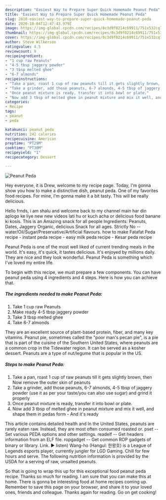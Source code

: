 ```yaml
---
description: "Easiest Way to Prepare Super Quick Homemade Peanut Peda"
title: "Easiest Way to Prepare Super Quick Homemade Peanut Peda"
slug: 2810-easiest-way-to-prepare-super-quick-homemade-peanut-peda
date: 2020-10-04T12:47:43.979Z
image: https://img-global.cpcdn.com/recipes/0c3d9f0214c69911/751x532cq70/peanut-peda-recipe-main-photo.jpg
thumbnail: https://img-global.cpcdn.com/recipes/0c3d9f0214c69911/751x532cq70/peanut-peda-recipe-main-photo.jpg
cover: https://img-global.cpcdn.com/recipes/0c3d9f0214c69911/751x532cq70/peanut-peda-recipe-main-photo.jpg
author: Steve Wilkerson
ratingvalue: 4.5
reviewcount: 9
recipeingredient:
- "1 cup raw Peanuts"
- "4-5 tbsp jaggery powder"
- "3 tbsp melted ghee"
- "6-7 almonds"
recipeinstructions:
- "Take a pan, roast 1 cup of raw peanuts till it gets slightly brown, then Now remove the outer skin of peanuts"
- "Take a grinder, add those peanuts, 6-7 almonds, 4-5 tbsp of jaggery powder (use it as per your taste/you can also use sugar) and grind it properly"
- "Once peanut mixture is ready, transfer it into bowl or plate."
- "Now add 3 tbsp of melted ghee in peanut mixture and mix it well, and shape them in pedas form And it&#39;s ready"
categories:
- Recipe
tags:
- peanut
- peda

katakunci: peanut peda 
nutrition: 242 calories
recipecuisine: American
preptime: "PT29M"
cooktime: "PT30M"
recipeyield: "1"
recipecategory: Dessert

---
```



![Peanut Peda](https://img-global.cpcdn.com/recipes/0c3d9f0214c69911/751x532cq70/peanut-peda-recipe-main-photo.jpg)

Hey everyone, it is Drew, welcome to my recipe page. Today, I'm gonna show you how to make a distinctive dish, peanut peda. One of my favorites food recipes. For mine, I'm gonna make it a bit tasty. This will be really delicious.

Hello frnds, i am shalu and welcome back to my channel main har din aplogo ke liye new new videos lati hu or kuch acha or delicious food banane ki kosis. This is an Amazing snack for all people Ingredients: Peanuts, Dates, Jaggery Organic, delicious Snack for all ages. Strictly No --water/Oil/Sugar/Preservative/Artificial flavours. how to make Fatafat Peda recipe - instant peda recipe - easy milk peda recipe - Kesar peda recipe

Peanut Peda is one of the most well liked of current trending meals in the world. It's easy, it's quick, it tastes delicious. It's enjoyed by millions daily. They are nice and they look wonderful. Peanut Peda is something which I've loved my entire life.


To begin with this recipe, we must prepare a few components. You can have peanut peda using 4 ingredients and 4 steps. Here is how you can achieve that.

<!--inarticleads1-->

##### The ingredients needed to make Peanut Peda:

1. Take 1 cup raw Peanuts
1. Make ready 4-5 tbsp jaggery powder
1. Take 3 tbsp melted ghee
1. Take 6-7 almonds


They are an excellent source of plant-based protein, fiber, and many key vitamins. Peanut pie, sometimes called the &#34;poor man&#39;s pecan pie&#34;, is a pie that is part of the cuisine of the Southern United States, where peanuts are a common crop in the Tidewater region. It can be served as a kosher dessert. Peanuts are a type of nut/legume that is popular in the US. 

<!--inarticleads2-->

##### Steps to make Peanut Peda:

1. Take a pan, roast 1 cup of raw peanuts till it gets slightly brown, then Now remove the outer skin of peanuts
1. Take a grinder, add those peanuts, 6-7 almonds, 4-5 tbsp of jaggery powder (use it as per your taste/you can also use sugar) and grind it properly
1. Once peanut mixture is ready, transfer it into bowl or plate.
1. Now add 3 tbsp of melted ghee in peanut mixture and mix it well, and shape them in pedas form - And it&#39;s ready


This article contains detailed health and In the United States, peanuts are rarely eaten raw. Instead, they are most often consumed roasted or. pset -- Set various PEDA options and other settings. readelf -- Get headers information from an ELF file. ropgadget -- Get common ROP gadgets of binary or library. Link. ▶️ listen) Wang-ho (Hangul: 한왕호) is a League of Legends esports player, currently jungler for LGD Gaming. Chill for few hours and serve. The following nutrition information is provided by the USDA for a serving of raw, unsalted peanuts. 

So that is going to wrap this up for this exceptional food peanut peda recipe. Thanks so much for reading. I am sure that you can make this at home. There is gonna be interesting food at home recipes coming up. Remember to save this page on your browser, and share it to your loved ones, friends and colleague. Thanks again for reading. Go on get cooking!
